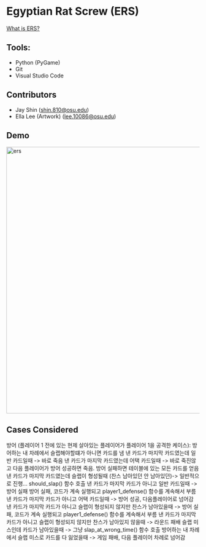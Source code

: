 # Egyptian Rat Screw (ERS)
[What is ERS?](https://bicyclecards.com/how-to-play/egyptian-rat-screw/)

## Tools:
- Python (PyGame)
- Git
- Visual Studio Code
## Contributors
- Jay Shin (shin.810@osu.edu)
- Ella Lee (Artwork) (lee.10086@osu.edu)


## Demo

<img width="694" alt="ers" src="https://user-images.githubusercontent.com/83435667/179071314-c9513084-7440-45b1-9ae8-8e4a00deb752.png">


## Cases Considered

방어 (플레이어 1 전에 있는 현제 살아있는 플레이어가 플레이어 1을 공격한 케이스):
방어하는 내 차례에서 슬랩해야할떄가 아니면 카드를 냄
낸 카드가 마지막 카드였는데 일반 카드일때 -> 바로 죽음
낸 카드가 마지막 카드였는데 어택 카드일때 -> 바로 죽진않고 다음 플레이어가 방어 성공하면 죽음. 방어 실패하면 테이블에 있는 모든 카드를 얻음
낸 카드가 마지막 카드였는데 슬랩이 형성될때 (찬스 남아있던 안 남아있던)-> 일반적으로 진행... should_slap() 함수 호출 
낸 카드가 마지막 카드가 아니고 일반 카드일때 ->  방어 실패 방어 실패, 코드가 계속 실행되고 player1_defense() 함수를 계속해서 부름
낸 카드가 마지막 카드가 아니고 어택 카드일때 -> 방어 성공, 다음플레이어로 넘어감
낸 카드가 마지막 카드가 아니고 슬랩이 형성되지 않지만 찬스가 남아있을때 -> 방어 실패, 코드가 계속 실행되고 player1_defense() 함수를 계속해서 부름
낸 카드가 마지막 카드가 아니고 슬랩이 형성되지 않지만 찬스가 남아있지 않을때 -> 라운드 패배
슬랩 미스인데 카드가 남아있을때 -> 그냥 slap_at_wrong_time() 함수 호출
방어하는 내 차례에서 슬랩 미스로 카드를 다 잃었을때 -> 게임 패배, 다음 플레이어 차례로 넘어감
